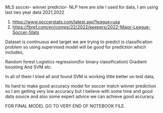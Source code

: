 MLS soccer- winner predictor- NLP
here are site I used for data, I am using last two year data 2021,2022
1.	https://www.soccerstats.com/latest.asp?league=usa
2.	https://fbref.com/en/comps/22/2022/keepers/2022-Major-League-Soccer-Stats
 

Dataset is continuous and target we are trying to predict is classification problem so using supervised model will be good for prediction which includes,
 
Random forest
Logistics regression(for binary classification)
Gradient boosting
And SVM etc.
 
In all of them I tried all and found SVM is working little better on test data,
 
Its hard to make good accuracy model for soccer match winner prediction so I am getting very low accuracy but I believe with some time and good data source and also some expert advice we can achieve good accuracy.
 
FOR FINAL MODEL GO TO VERY END OF NOTEBOOK FILE.



